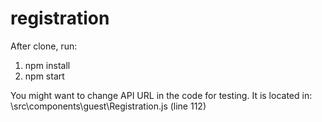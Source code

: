 # registration

After clone, run:
1) npm install
2) npm start

You might want to change API URL in the code for testing. It is located in:
\src\components\guest\Registration.js (line 112)
